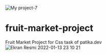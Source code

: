 ![My project-7](https://user-images.githubusercontent.com/89473605/174804488-7b949ab2-bacf-4415-b043-f09fd6012ddd.png)

# fruit-market-project
 Fruit Market Project for Css task of patika.dev
![Ekran Resmi 2022-01-13 23 10 21](https://user-images.githubusercontent.com/89473605/149402852-89bb89cc-9bba-4ba9-89b8-f7a7f87bdd3a.png)
